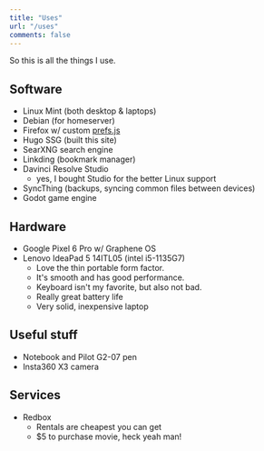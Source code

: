 ```yaml
---
title: "Uses"
url: "/uses"
comments: false
---
```


So this is all the things I use.

## Software

- Linux Mint (both desktop & laptops)
- Debian (for homeserver)
- Firefox w/ custom [prefs.js](/firefox/prefs.js)
- Hugo SSG (built this site)
- SearXNG search engine
- Linkding (bookmark manager)
- Davinci Resolve Studio 
  - yes, I bought Studio for the better Linux support
- SyncThing (backups, syncing common files between devices)
- Godot game engine

## Hardware

- Google Pixel 6 Pro w/ Graphene OS
- Lenovo IdeaPad 5 14ITL05 (intel i5-1135G7)
  - Love the thin portable form factor. 
  - It's smooth and has good performance.
  - Keyboard isn't my favorite, but also not bad.
  - Really great battery life
  - Very solid, inexpensive laptop

## Useful stuff

- Notebook and Pilot G2-07 pen
- Insta360 X3 camera

## Services

- Redbox
  - Rentals are cheapest you can get
  - $5 to purchase movie, heck yeah man!
